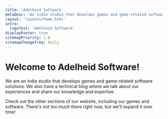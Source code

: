 ```yaml
---
title: 'Adelheid Software'
metaDesc: 'An indie studio that develops games and game-related software solutions.'
layout: 'layouts/home.html'
intro:
  logoText: 'Adelheid Software'
displayFooter: true
sitemapPriority: 1.0
sitemapChangefreq: daily
---
```


# Welcome to Adelheid Software!

We are an indie studio that develops games and game-related software solutions. We also have a technical blog where we talk about our experiences and share our knowledge and expertise.

Check out the other sections of our website, including our games and software. There's not too much there right now, but we'll expand it over time!